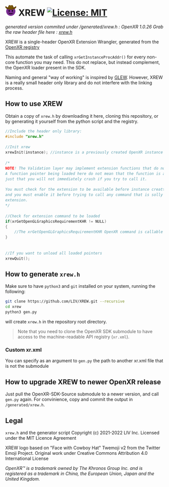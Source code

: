 # ![XR purple cowboy emoji](./resources/XR_wranglerx40.png) XREW [![License: MIT](https://img.shields.io/badge/License-MIT-yellow.svg)](https://opensource.org/licenses/MIT)

*generated version commited under /generated/xrew.h : OpenXR 1.0.26 Grab the raw header file here : [xrew.h](https://raw.githubusercontent.com/LIV/XREW/master/generated/xrew.h)*

XREW is a single-header OpenXR Extension Wrangler, generated from the [OpenXR registry](https://github.com/KhronosGroup/OpenXR-SDK-Source/blob/master/specification/registry/xr.xml)

This automate the task of calling `xrGetInstanceProcAddr()` for every non-core function you may need. This do not replace, but instead complement, the OpenXR loader present in the SDK.

Naming and general "way of working" is inspired by [GLEW](http://glew.sourceforge.net/). However, XREW is a really small header only library and do not interfere with the linking process.

## How to use XREW

Obtain a copy of `xrew.h` by downloading it here, cloning this repository, or by generating it yourself from the python script and the registry.

```C
//Include the header only library:
#include "xrew.h"

//Init xrew
xrewInit(instance); //instance is a previously created OpenXR instance

/*
NOTE! The Validation layer may implement extension functions that do not exist for your runtime.
A function pointer being loaded here do not mean that the function is avaialable to you, 
just that you will not immediately crash if you try to call it.

You must check for the extension to be available before instance creattion,
and you must enable it before trying to call any command that is solly defined in said 
extension.
*/

//Check for extension command to be loaded
if(xrGetOpenGLGraphicsRequirementKHR != NULL)
{
    //The xrGetOpenGLGraphicsRequirementKHR OpenXR command is callable
}


//If you want to unload all loaded pointers
xrewQuit();
```

## How to generate `xrew.h`

Make sure to have `python3` and `git` installed on your system, running the following:

```bash
git clone https://github.com/LIV/XREW.git --recursive
cd xrew
python3 gen.py
```

will create `xrew.h` in the repository root directory.


> Note that you need to clone the OpenXR SDK submodule to have access to the machine-readable API registry (`xr.xml`).

### Custom xr.xml

You can specify as an argument to `gen.py` the path to another xr.xml file that is not the submodule

## How to upgrade XREW to newer OpenXR release

Just pull the OpenXR-SDK-Source submodule to a newer version, and call `gen.py` again.
For convinience, copy and commit the output in `/generated/xrew.h`.

## Legal

`xrew.h` and the generator script
Copyright (c) 2021-2022 LIV Inc.
Licensed under the MIT Licence Agreement

XREW logo based on "Face with Cowboy Hat" Twemoji v2 from the Twitter Emoji Project. Original work under Creative Commons Attribution 4.0 International License

*OpenXR™ is a trademark owned by The Khronos Group Inc. and is registered as a trademark in China, the European Union, Japan and the United Kingdom.*
